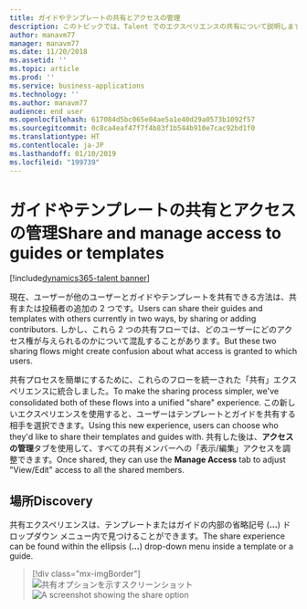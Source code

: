 ```yaml
---
title: ガイドやテンプレートの共有とアクセスの管理
description: このトピックでは、Talent でのエクスペリエンスの共有について説明します。
author: manavm77
manager: manavm77
ms.date: 11/20/2018
ms.assetid: ''
ms.topic: article
ms.prod: ''
ms.service: business-applications
ms.technology: ''
ms.author: manavm77
audience: end user
ms.openlocfilehash: 617084d5bc065e04ae5a1e40d29a0573b1092f57
ms.sourcegitcommit: 0c8ca4eaf47f7f4b83f1b544b910e7cac92bd1f0
ms.translationtype: HT
ms.contentlocale: ja-JP
ms.lasthandoff: 01/10/2019
ms.locfileid: "199739"
---
```

#  <a name="share-and-manage-access-to-guides-or-templates"></a><span data-ttu-id="adc94-103">ガイドやテンプレートの共有とアクセスの管理</span><span class="sxs-lookup"><span data-stu-id="adc94-103">Share and manage access to guides or templates</span></span>


[!include[dynamics365-talent banner](../../includes/dynamics365-talent.md)]



<span data-ttu-id="adc94-104">現在、ユーザーが他のユーザーとガイドやテンプレートを共有できる方法は、共有または投稿者の追加の 2 つです。</span><span class="sxs-lookup"><span data-stu-id="adc94-104">Users can share their guides and templates with others currently in two ways, by sharing or adding contributors.</span></span> <span data-ttu-id="adc94-105">しかし、これら 2 つの共有フローでは、どのユーザーにどのアクセス権が与えられるのかについて混乱することがあります。</span><span class="sxs-lookup"><span data-stu-id="adc94-105">But these two sharing flows might create confusion about what access is granted to which users.</span></span> 

<span data-ttu-id="adc94-106">共有プロセスを簡単にするために、これらのフローを統一された「共有」エクスペリエンスに統合しました。</span><span class="sxs-lookup"><span data-stu-id="adc94-106">To make the sharing process simpler, we've consolidated both of these flows into a unified "share" experience.</span></span> <span data-ttu-id="adc94-107">この新しいエクスペリエンスを使用すると、ユーザーはテンプレートとガイドを共有する相手を選択できます。</span><span class="sxs-lookup"><span data-stu-id="adc94-107">Using this new experience, users can choose who they'd like to share their templates and guides with.</span></span> <span data-ttu-id="adc94-108">共有した後は、**アクセスの管理**タブを使用して、すべての共有メンバーへの「表示/編集」アクセスを調整できます。</span><span class="sxs-lookup"><span data-stu-id="adc94-108">Once shared, they can use the **Manage Access** tab to adjust "View/Edit" access to all the shared members.</span></span>

## <a name="discovery"></a><span data-ttu-id="adc94-109">場所</span><span class="sxs-lookup"><span data-stu-id="adc94-109">Discovery</span></span>

<span data-ttu-id="adc94-110">共有エクスペリエンスは、テンプレートまたはガイドの内部の省略記号 (**…**) ドロップダウン メニュー内で見つけることができます。</span><span class="sxs-lookup"><span data-stu-id="adc94-110">The share experience can be found within the ellipsis (**…**) drop-down menu inside a template or a guide.</span></span>

> [!div class="mx-imgBorder"]
> <span data-ttu-id="adc94-111">![共有オプションを示すスクリーンショット](../media/share.png "共有オプションを示すスクリーンショット")</span><span class="sxs-lookup"><span data-stu-id="adc94-111">![A screenshot showing the share option](../media/share.png "A screenshot showing the share option")</span></span>

<!--
## Who uses this feature
All customers
## License required
Talent license 
## Development status
In development
## Target timeframe
* General Availability: November 19th
-->
